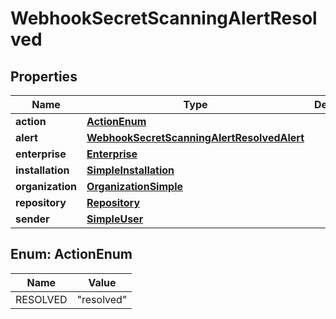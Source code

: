 

# WebhookSecretScanningAlertResolved


## Properties

| Name | Type | Description | Notes |
|------------ | ------------- | ------------- | -------------|
|**action** | [**ActionEnum**](#ActionEnum) |  |  |
|**alert** | [**WebhookSecretScanningAlertResolvedAlert**](WebhookSecretScanningAlertResolvedAlert.md) |  |  |
|**enterprise** | [**Enterprise**](Enterprise.md) |  |  [optional] |
|**installation** | [**SimpleInstallation**](SimpleInstallation.md) |  |  [optional] |
|**organization** | [**OrganizationSimple**](OrganizationSimple.md) |  |  [optional] |
|**repository** | [**Repository**](Repository.md) |  |  |
|**sender** | [**SimpleUser**](SimpleUser.md) |  |  [optional] |



## Enum: ActionEnum

| Name | Value |
|---- | -----|
| RESOLVED | &quot;resolved&quot; |



